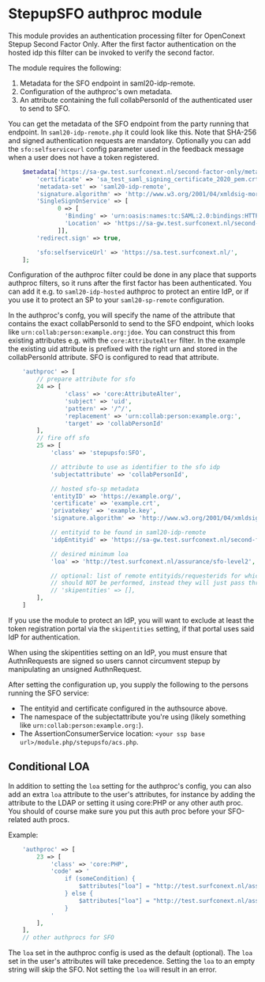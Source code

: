 StepupSFO authproc module
=========================

This module provides an authentication processing filter for OpenConext
Stepup Second Factor Only. After the first factor authentication on
the hosted idp this filter can be invoked to verify the second factor.

The module requires the following:

1. Metadata for the SFO endpoint in saml20-idp-remote.
1. Configuration of the authproc's own metadata.
1. An attribute containing the full collabPersonId of the authenticated
   user to send to SFO.

You can get the metadata of the SFO endpoint from the party running that
endpoint. In `saml20-idp-remote.php` it could look like this. Note that
SHA-256 and signed authentication requests are mandatory. Optionally
you can add the `sfo:selfserviceurl` config parameter used in the
feedback message when a user does not have a token registered.

```php
    $metadata['https://sa-gw.test.surfconext.nl/second-factor-only/metadata'] = [
        'certificate' => 'sa_test_saml_signing_certificate_2020_pem.crt',
        'metadata-set' => 'saml20-idp-remote',
        'signature.algorithm' => 'http://www.w3.org/2001/04/xmldsig-more#rsa-sha256',
        'SingleSignOnService' => [
              0 => [
                'Binding' => 'urn:oasis:names:tc:SAML:2.0:bindings:HTTP-Redirect',
                'Location' => 'https://sa-gw.test.surfconext.nl/second-factor-only/single-sign-on',
              ]],
        'redirect.sign' => true,

        'sfo:selfserviceUrl' => 'https://sa.test.surfconext.nl/',
    ];
```

Configuration of the authproc filter could be done in any place that supports
authproc filters, so it runs after the first factor has been authenticated.
You can add it e.g. to `saml20-idp-hosted` authproc to protect an entire IdP,
or if you use it to protect an SP to your `saml20-sp-remote` configuration.

In the authproc's confg, you will specify the name of the attribute that
contains the exact collabPersonId to send to the SFO endpoint, which looks like
`urn:collab:person:example.org:jdoe`.  You can construct this from existing
attributes e.g. with the `core:AttributeAlter` filter. In the example the
existing uid attribute is prefixed with the right urn and stored in the
collabPersonId attribute. SFO is configured to read that attribute.

```php
    'authproc' => [
        // prepare attribute for sfo
        24 => [
                'class' => 'core:AttributeAlter',
                'subject' => 'uid',
                'pattern' => '/^/',
                'replacement' => 'urn:collab:person:example.org:',
                'target' => 'collabPersonId'
        ],
        // fire off sfo
        25 => [
            'class' => 'stepupsfo:SFO',

            // attribute to use as identifier to the sfo idp
            'subjectattribute' => 'collabPersonId',

            // hosted sfo-sp metadata
            'entityID' => 'https://example.org/',
            'certificate' => 'example.crt',
            'privatekey' => 'example.key',
            'signature.algorithm' => 'http://www.w3.org/2001/04/xmldsig-more#rsa-sha256',

            // entityid to be found in saml20-idp-remote
            'idpEntityid' => 'https://sa-gw.test.surfconext.nl/second-factor-only/metadata',

            // desired minimum loa
            'loa' => 'http://test.surfconext.nl/assurance/sfo-level2',

            // optional: list of remote entityids/requesterids for which SFO
            // should NOT be performed, instead they will just pass through.
            // 'skipentities' => [],
        ],
    ]
```

If you use the module to protect an IdP, you will want to exclude at least the
token registration portal via the `skipentities` setting, if that portal uses
said IdP for authentication.

When using the skipentities setting on an IdP, you must ensure that AuthnRequests
are signed so users cannot circumvent stepup by manipulating an unsigned
AuthnRequest.

After setting the configuration up, you supply the following to the persons
running the SFO service:

- The entityid and certificate configured in the authsource above.
- The namespace of the subjectattribute you're using (likely something like `urn:collab:person:example.org:`).
- The AssertionConsumerService location: `<your ssp base url>/module.php/stepupsfo/acs.php`.

Conditional LOA
---------------

In addition to setting the `loa` setting for the authproc's config, you can also add an extra `loa` attribute to the user's attributes, for instance by adding the attribute to the LDAP or setting it using core:PHP or any other auth proc. You should of course make sure you put this auth proc before your SFO-related auth procs.

Example:

```php
    'authproc' => [
        23 => [
            'class' => 'core:PHP',
            'code' => '
                if (someCondition) {
                    $attributes["loa"] = "http://test.surfconext.nl/assurance/sfo-level3";
                } else {
                    $attributes["loa"] = "http://test.surfconext.nl/assurance/sfo-level1.5";
                }
            '
        ],
    ],
    // other authprocs for SFO
```

The `loa` set in the authproc config is used as the default (optional). The `loa` set in the user's attributes will take precedence. Setting the `loa` to an empty string will skip the SFO. Not setting the `loa` will result in an error.
